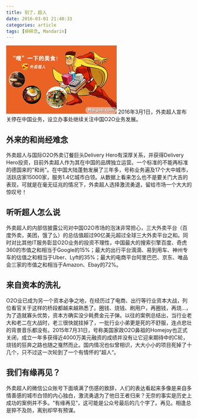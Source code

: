 ```yaml
---
title: 别了，超人
date: 2016-03-01 21:40:33
categories: article
tags: [碎碎念, Mandarin]
---
```

![外卖超人](/img/delivery_hero.jpg)
2016年3月1日，外卖超人宣布关停在中国业务，设立办事处继续关注中国O2O业务发展。

## 外来的和尚经难念

外卖超人与国际O2O外卖订餐巨头Delivery Hero有深厚关系，并获得Delivery Hero投资，目前外卖超人作为其在中国的品牌独立运营。一个标准的不能再标准的德国来的“和尚”。在中国大陆蓬勃发展了三年多，号称业务遍及17个大中城市，活跃店家15000家，服务1.4亿城市白领。从数据上看来怎么也不是要关门大吉的表现，可就是在毫无征兆的情况下，外卖超人选择激流勇退，留给市场一个大大的惊叹号！
<!-- more -->

## 听听超人怎么说

外卖超人的内部信披露公司对中国O2O市场的泡沫非常担心，三大外卖平台（百度外卖，美团，饿了么）的总估值超过90亿美元超过全球三大外卖平台之和。同时对比其他IT服务彰显O2O业务的投资不理性，中国最大的搜索引擎百度、奇虎360的市值之和相当于Google的15%；最大的出行平台滴滴、易到用车、神州专车的估值之和相当于Uber、Lyft的35%；最大的电商平台阿里巴巴、京东、唯品会三家的市值之和相当于Amazon、Ebay的72%。

## 来自资本的洗礼

O2O业已成为另一个资本必争之地，在经历过了电商、出行等行业资本大战，列位看官关于这样的桥段都越来越熟悉了。圈钱、烧钱、刷用户，再圈钱，再烧...，为了造就寡头优势，资本方确实没少耗费金元子弹。以往的案例总结出，当行业老大和老二在大战时，老三很快就挂掉了，一批行业小弟更是死的不舒服，连点悲壮的背景音乐都没有。2015年7月31日，号称美国家政O2O鼻祖的Homejoy也正式关闭，成立一年多获得近4000万美元融资的成绩并没有让它迎来期待中的C轮， 烧钱的狂奔之路也随之戛然而止。国内情况也似曾相识，大大小小的项目死掉了十几个，只不过这一次轮到了一个有情怀的”超人“。

## 我们有缘再见？

外卖超人的微信公众账号下面填满了伤感的致辞，人们的表达看起来多像是来自多情善感的城市白领的内心独白，激流勇退为了他日王者归来？无奈的事实是历史上成功的案例并不多。“有缘再见”，这可能是公众号最后的几个字了。再见。相逢总是猝不及防，离别却早有预谋。